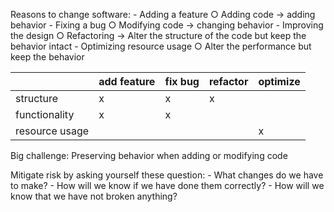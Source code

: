 Reasons to change software:
	- Adding a feature
		○ Adding code -> adding behavior
	- Fixing a bug
		○ Modifying code -> changing behavior
	- Improving the design
		○ Refactoring -> Alter the structure of the code but keep the behavior intact
	- Optimizing resource usage
		○ Alter the performance but keep the behavior

|                | add feature | fix bug | refactor | optimize |
| -------------- | ----------- | ------- | -------- | -------- |
| structure      | x           | x       | x        |          |
| functionality  | x           | x       |          |          |
| resource usage |             |         |          | x        | 

Big challenge: Preserving behavior when adding or modifying code

Mitigate risk by asking yourself these question:
	- What changes do we have to make?
	- How will we know if we have done them correctly?
	- How will we know that we have not broken anything?
